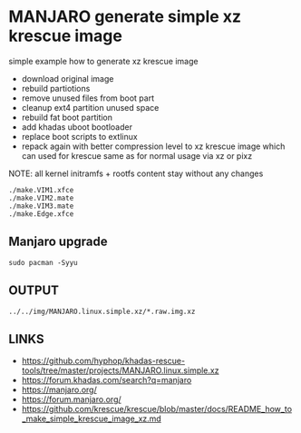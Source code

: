 # MANJARO generate simple xz krescue image

simple example how to generate xz krescue image

+ download original image
+ rebuild partiotions
+ remove unused files from boot part
+ cleanup ext4 partition unused space
+ rebuild fat boot partition
+ add khadas uboot bootloader
+ replace boot scripts to extlinux
+ repack again with better compression level
  to xz krescue image which can used for krescue same as for normal usage via xz or pixz

NOTE: all kernel initramfs + rootfs content stay without any changes

```
./make.VIM1.xfce
./make.VIM2.mate
./make.VIM3.mate
./make.Edge.xfce

```

## Manjaro upgrade

```
sudo pacman -Syyu
```

## OUTPUT

```
../../img/MANJARO.linux.simple.xz/*.raw.img.xz

```

## LINKS

+ https://github.com/hyphop/khadas-rescue-tools/tree/master/projects/MANJARO.linux.simple.xz
+ https://forum.khadas.com/search?q=manjaro
+ https://manjaro.org/
+ https://forum.manjaro.org/
+ https://github.com/krescue/krescue/blob/master/docs/README_how_to_make_simple_krescue_image_xz.md
